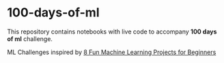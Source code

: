 # 100-days-of-ml
This repository contains notebooks with live code to accompany **100 days of ml** challenge.

ML Challenges inspired by [8 Fun Machine Learning Projects for Beginners](https://elitedatascience.com/machine-learning-projects-for-beginners)